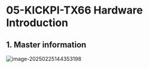 # 05-KICKPI-TX66 Hardware Introduction



## 1. Master information

![image-20250225144353198](http://tanzhtanzh.oss-cn-shenzhen.aliyuncs.com/img/image-20250225144353198.png)

